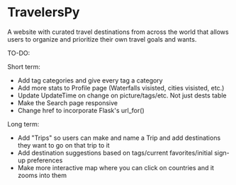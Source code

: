 # TravelersPy

A website with curated travel destinations from across the world that allows users to organize and prioritize their own travel goals and wants.

TO-DO:

Short term:
- Add tag categories and give every tag a category
- Add more stats to Profile page (Waterfalls visisted, cities visisted, etc.)
- Update UpdateTime on change on picture/tags/etc. Not just dests table
- Make the Search page responsive
- Change href to incorporate Flask's url_for() 

Long term:
- Add "Trips" so users can make and name a Trip and add destinations they want to go on that trip to it
- Add destination suggestions based on tags/current favorites/initial sign-up preferences
- Make more interactive map where you can click on countries and it zooms into them